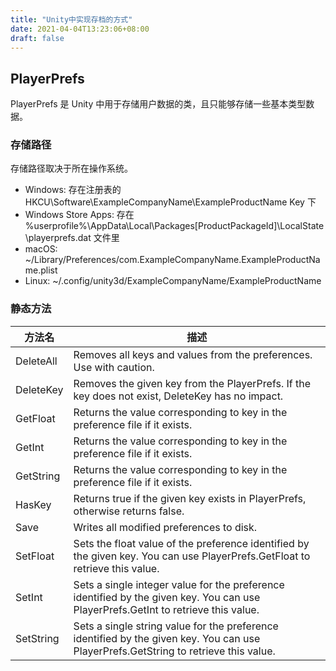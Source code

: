 ```yaml
---
title: "Unity中实现存档的方式"
date: 2021-04-04T13:23:06+08:00
draft: false
---
```


## PlayerPrefs

PlayerPrefs 是 Unity 中用于存储用户数据的类，且只能够存储一些基本类型数据。

### 存储路径

存储路径取决于所在操作系统。

* Windows:  存在注册表的 HKCU\Software\ExampleCompanyName\ExampleProductName Key 下
* Windows Store Apps: 存在 %userprofile%\AppData\Local\Packages\[ProductPackageId]\LocalState\playerprefs.dat 文件里
* macOS: ~/Library/Preferences/com.ExampleCompanyName.ExampleProductName.plist
* Linux: ~/.config/unity3d/ExampleCompanyName/ExampleProductName

### 静态方法

| 方法名     | 描述                                                                                                                                  |
|-----------|---------------------------------------------------------------------------------------------------------------------------------------|
| DeleteAll |	Removes all keys and values from the preferences. Use with caution.|
| DeleteKey |	Removes the given key from the PlayerPrefs. If the key does not exist, DeleteKey has no impact.|
| GetFloat  |	Returns the value corresponding to key in the preference file if it exists.|
| GetInt    |	Returns the value corresponding to key in the preference file if it exists.|
| GetString |	Returns the value corresponding to key in the preference file if it exists.|
| HasKey    |	Returns true if the given key exists in PlayerPrefs, otherwise returns false.|
| Save      |	Writes all modified preferences to disk.|
| SetFloat  |	Sets the float value of the preference identified by the given key. You can use PlayerPrefs.GetFloat to retrieve this value.|
| SetInt    |	Sets a single integer value for the preference identified by the given key. You can use PlayerPrefs.GetInt to retrieve this value.|
| SetString |   Sets a single string value for the preference identified by the given key. You can use PlayerPrefs.GetString to retrieve this value.|